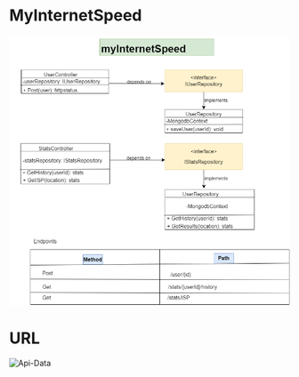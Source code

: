 # MyInternetSpeed

![Api-Design](https://github.com/tsxepo-web/MyInternetSpeed/blob/master/design.png)

# URL

![Api-Data](https://network-speed-test.azurewebsites.net/user)
